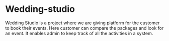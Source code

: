 # Wedding-studio
Wedding Studio is a project where we are giving platform for the customer to book their events. Here customer can compare the packages and look for an event. It enables admin to keep track of all the activities in a system.
